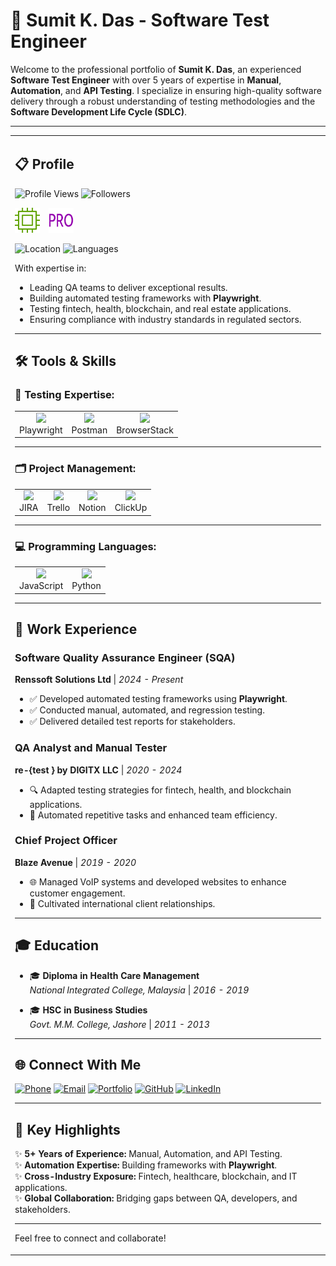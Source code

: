 # 🌟 Sumit K. Das - Software Test Engineer

Welcome to the professional portfolio of **Sumit K. Das**, an experienced **Software Test Engineer** with over 5 years of expertise in **Manual**, **Automation**, and **API Testing**. I specialize in ensuring high-quality software delivery through a robust understanding of testing methodologies and the **Software Development Life Cycle (SDLC)**.

---

<table>
<tr>
<td>
  
## 📋 Profile

<p>
    <img src="https://komarev.com/ghpvc/?username=sumitk-das&color=brightgreen&label=Profile+Views&style=flat" alt="Profile Views" />
    <img src="https://img.shields.io/github/followers/sumitk-das?label=Followers&style=social" alt="Followers" />
</p>

<a href='https://docs.github.com/en/developers'><img src='https://raw.githubusercontent.com/acervenky/animated-github-badges/master/assets/devbadge.gif' width='40' height='40'></a> <a href='https://github.com/pricing'><img src='https://raw.githubusercontent.com/acervenky/animated-github-badges/master/assets/pro.gif' width='40' height='40'></a> 

![Location](https://img.shields.io/badge/Location-Jashore%2C%20Bangladesh-blue)  ![Languages](https://img.shields.io/badge/Languages-English%20%7C%20Bangla%20%7C%20Hindi-orange)  

With expertise in:
- Leading QA teams to deliver exceptional results.
- Building automated testing frameworks with **Playwright**.
- Testing fintech, health, blockchain, and real estate applications.
- Ensuring compliance with industry standards in regulated sectors.

---

## 🛠️ Tools & Skills

### 🔧 Testing Expertise:
<table>
<tr>
<td align="center">
  <img src="https://img.shields.io/badge/Automation-Playwright-9cf?logo=playwright" height="30"><br>Playwright
</td>
<td align="center">
  <img src="https://img.shields.io/badge/API%20Testing-Postman-orange?logo=postman" height="30"><br>Postman
</td>
<td align="center">
  <img src="https://img.shields.io/badge/Cross%20Browser-BrowserStack-green?logo=browserstack" height="30"><br>BrowserStack
</td>
</tr>
</table>

---

### 🗂️ Project Management:
<table>
<tr>
<td align="center">
  <img src="https://img.shields.io/badge/JIRA-blue?logo=jira" height="30"><br>JIRA
</td>
<td align="center">
  <img src="https://img.shields.io/badge/Trello-blue?logo=trello" height="30"><br>Trello
</td>
<td align="center">
  <img src="https://img.shields.io/badge/Notion-black?logo=notion" height="30"><br>Notion
</td>
<td align="center">
  <img src="https://img.shields.io/badge/ClickUp-purple?logo=clickup" height="30"><br>ClickUp
</td>
</tr>
</table>

---

### 💻 Programming Languages:
<table>
<tr>
<td align="center">
  <img src="https://img.shields.io/badge/JavaScript-yellow?logo=javascript" height="30"><br>JavaScript
</td>
<td align="center">
  <img src="https://img.shields.io/badge/Python-blue?logo=python" height="30"><br>Python
</td>
</tr>
</table>

---

## 🏢 Work Experience

### **Software Quality Assurance Engineer (SQA)**  
**Renssoft Solutions Ltd** | *2024 - Present*  
- ✅ Developed automated testing frameworks using **Playwright**.  
- ✅ Conducted manual, automated, and regression testing.  
- ✅ Delivered detailed test reports for stakeholders.  

### **QA Analyst and Manual Tester**  
**re-{test } by DIGITX LLC** | *2020 - 2024*  
- 🔍 Adapted testing strategies for fintech, health, and blockchain applications.  
- 🔧 Automated repetitive tasks and enhanced team efficiency.  

### **Chief Project Officer**  
**Blaze Avenue** | *2019 - 2020*  
- 🌐 Managed VoIP systems and developed websites to enhance customer engagement.  
- 🤝 Cultivated international client relationships.  

---

## 🎓 Education

- 🎓 **Diploma in Health Care Management**  
  *National Integrated College, Malaysia* | *2016 - 2019*

- 🎓 **HSC in Business Studies**  
  *Govt. M.M. College, Jashore* | *2011 - 2013*

---

## 🌐 Connect With Me

[![Phone](https://img.shields.io/badge/Phone-+8801300875989-blue?logo=whatsapp)](tel:+8801300875989)  [![Email](https://img.shields.io/badge/Email-sumit.d.shuvro%40gmail.com-red?logo=gmail)](mailto:sumit.d.shuvro@gmail.com)  [![Portfolio](https://img.shields.io/badge/Portfolio-Sumit%20Das-black?logo=google-chrome)](https://www.sumitkdas.pro)  [![GitHub](https://img.shields.io/badge/GitHub-sumitk--das-lightgrey?logo=github)](https://github.com/sumitk-das)  [![LinkedIn](https://img.shields.io/badge/LinkedIn-Sumit%20K.%20Das-blue?logo=linkedin)](https://www.linkedin.com/in/sumitk-das)

---

## 🎯 Key Highlights

✨ **5+ Years of Experience:** Manual, Automation, and API Testing.  
✨ **Automation Expertise:** Building frameworks with **Playwright**.  
✨ **Cross-Industry Exposure:** Fintech, healthcare, blockchain, and IT applications.  
✨ **Global Collaboration:** Bridging gaps between QA, developers, and stakeholders.

---

Feel free to connect and collaborate!
